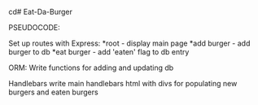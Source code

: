 cd# Eat-Da-Burger

PSEUDOCODE:

Set up routes with Express:
  *root - display main page
  *add burger - add burger to db
  *eat burger - add 'eaten' flag to db entry

ORM:
Write functions for adding and updating db

Handlebars
write main handlebars html with divs for populating new burgers and eaten burgers